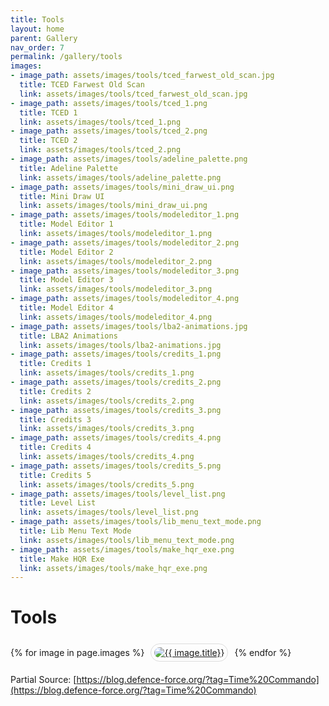 ```yaml
---
title: Tools
layout: home
parent: Gallery
nav_order: 7
permalink: /gallery/tools
images:
- image_path: assets/images/tools/tced_farwest_old_scan.jpg
  title: TCED Farwest Old Scan
  link: assets/images/tools/tced_farwest_old_scan.jpg
- image_path: assets/images/tools/tced_1.png
  title: TCED 1
  link: assets/images/tools/tced_1.png
- image_path: assets/images/tools/tced_2.png
  title: TCED 2
  link: assets/images/tools/tced_2.png
- image_path: assets/images/tools/adeline_palette.png
  title: Adeline Palette
  link: assets/images/tools/adeline_palette.png
- image_path: assets/images/tools/mini_draw_ui.png
  title: Mini Draw UI
  link: assets/images/tools/mini_draw_ui.png
- image_path: assets/images/tools/modeleditor_1.png
  title: Model Editor 1
  link: assets/images/tools/modeleditor_1.png
- image_path: assets/images/tools/modeleditor_2.png
  title: Model Editor 2
  link: assets/images/tools/modeleditor_2.png
- image_path: assets/images/tools/modeleditor_3.png
  title: Model Editor 3
  link: assets/images/tools/modeleditor_3.png
- image_path: assets/images/tools/modeleditor_4.png
  title: Model Editor 4
  link: assets/images/tools/modeleditor_4.png
- image_path: assets/images/tools/lba2-animations.jpg
  title: LBA2 Animations
  link: assets/images/tools/lba2-animations.jpg
- image_path: assets/images/tools/credits_1.png
  title: Credits 1
  link: assets/images/tools/credits_1.png
- image_path: assets/images/tools/credits_2.png 
  title: Credits 2
  link: assets/images/tools/credits_2.png
- image_path: assets/images/tools/credits_3.png 
  title: Credits 3
  link: assets/images/tools/credits_3.png
- image_path: assets/images/tools/credits_4.png 
  title: Credits 4
  link: assets/images/tools/credits_4.png 
- image_path: assets/images/tools/credits_5.png 
  title: Credits 5
  link: assets/images/tools/credits_5.png
- image_path: assets/images/tools/level_list.png
  title: Level List
  link: assets/images/tools/level_list.png
- image_path: assets/images/tools/lib_menu_text_mode.png
  title: Lib Menu Text Mode
  link: assets/images/tools/lib_menu_text_mode.png
- image_path: assets/images/tools/make_hqr_exe.png
  title: Make HQR Exe
  link: assets/images/tools/make_hqr_exe.png
---
```


# Tools

<div>
    {% for image in page.images %}
        <a href="{{ site.baseurl }}/{{ image.link }}" style="margin: 6px; display: inline-flex; border-radius: 15px; border: 1px solid #80808042; padding: 5px;">
            <img src="{{ site.baseurl }}/{{ image.image_path }}" alt="{{ image.title}}" style="border-radius: 10px" />
        </a>
    {% endfor %}
</div>

Partial Source: [https://blog.defence-force.org/?tag=Time%20Commando](https://blog.defence-force.org/?tag=Time%20Commando)
